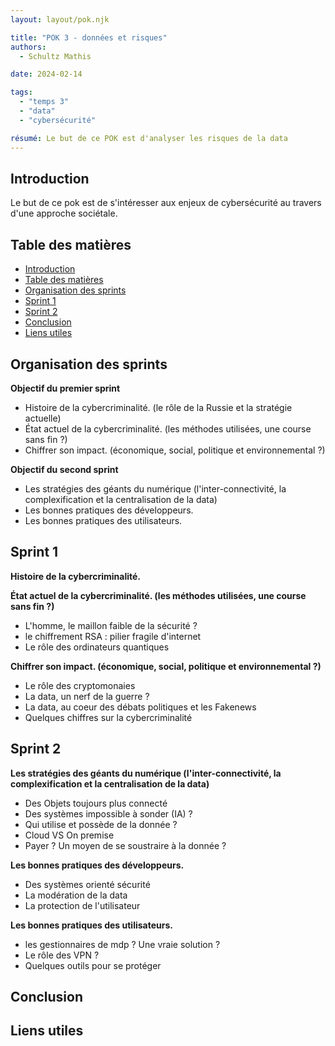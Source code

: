 ```yaml
---
layout: layout/pok.njk

title: "POK 3 - données et risques"
authors:
  - Schultz Mathis

date: 2024-02-14

tags: 
  - "temps 3"
  - "data"
  - "cybersécurité"

résumé: Le but de ce POK est d'analyser les risques de la data
---
```


<h2 id="h1"> Introduction </h2>

Le but de ce pok est de s'intéresser aux enjeux de cybersécurité au travers d'une approche sociétale.

<h2 id="toc"> Table des matières </h2>

- [Introduction](#h1)
- [Table des matières](#toc)
- [Organisation des sprints](#sprint)
- [Sprint 1](#h2)
- [Sprint 2](#h3)
- [Conclusion](#h4)
- [Liens utiles](#liens)

<h2 id="sprint"> Organisation des sprints </h2>

**Objectif du premier sprint**

- Histoire de la cybercriminalité. (le rôle de la Russie et la stratégie actuelle)
- État actuel de la cybercriminalité. (les méthodes utilisées, une course sans fin ?)
- Chiffrer son impact. (économique, social, politique et environnemental ?)

**Objectif du second sprint**

- Les stratégies des géants du numérique (l'inter-connectivité, la complexification et la centralisation de la data)
- Les bonnes pratiques des développeurs.
- Les bonnes pratiques des utilisateurs.

<h2 id="h2"> Sprint 1 </h2>

**Histoire de la cybercriminalité.**

**État actuel de la cybercriminalité. (les méthodes utilisées, une course sans fin ?)**

- L'homme, le maillon faible de la sécurité ?
- le chiffrement RSA : pilier fragile d'internet
- Le rôle des ordinateurs quantiques

**Chiffrer son impact. (économique, social, politique et environnemental ?)**

- Le rôle des cryptomonaies
- La data, un nerf de la guerre ?
- La data, au coeur des débats politiques et les Fakenews
- Quelques chiffres sur la cybercriminalité

<h2 id="h3"> Sprint 2 </h2>

**Les stratégies des géants du numérique (l'inter-connectivité, la complexification et la centralisation de la data)**

- Des Objets toujours plus connecté
- Des systèmes impossible à sonder (IA) ?
- Qui utilise et possède de la donnée ?
- Cloud VS On premise
- Payer ? Un moyen de se soustraire à la donnée ?

**Les bonnes pratiques des développeurs.**

- Des systèmes orienté sécurité
- La modération de la data
- La protection de l'utilisateur

**Les bonnes pratiques des utilisateurs.**

- les gestionnaires de mdp ? Une vraie solution ?
- Le rôle des VPN ?
- Quelques outils pour se protéger

<h2 id="h4"> Conclusion </h2>

<h2 id="liens"> Liens utiles </h2>